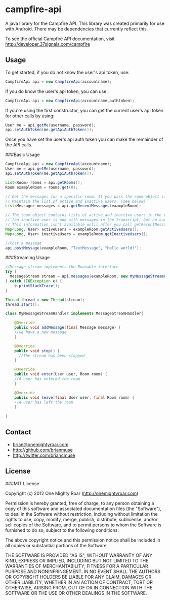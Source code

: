 campfire-api
============

A java library for the Campfire API. This library was created primarily for use with Android. There may be dependencies that currently reflect this.

To see the official Campfire API documentation, visit http://developer.37signals.com/campfire

Usage
-----

To get started, if you do not know the user's api token, use:

```java
CampfireApi api = new CampfireApi(accountname); 
```

If you do know the user's api token, you can use:

```java
CampfireApi api = new CampfireApi(accountname,authtoken);
```

If you're using the first constructor, you can get the current user's api token for other calls by using:

```java
User me = api.getMe(username, password);
api.setAuthToken(me.getApiAuthToken());
```

Once you have set the user's api auth token you can make the remainder of the API calls.

###Basic Usage

```java
CampfireApi api = new CampfireApi(accountname); 
User me = api.getMe(username, password);
api.setAuthToken(me.getApiAuthToken());

List<Room> rooms = api.getRooms();
Room exampleRoom = rooms.get(0);

// Get the messages for a specific room. If you pass the room object it will
// Maintain the list of active and inactive users. (see below)
List<Message> messages = api.getRecentMessages(exampleRoom);

// The toom object contains lists of active and inactive users in the room.
// (an inactive user is one with messages in the transcript, but no current presence.
// This information isn't available until after you call getRecentMessages for a room.
Map<Long, User> activeUsers = exampleRoom.getActiveUsers();
Map<Long, User> inactiveUsers = exampleRoom.getInactiveUsers();

//Post a message
api.postMessage(exampleRoom, "TextMessage", "Hello world!");

```

###Streaming Usage

```java
//Message stream implements the Runnable interface
try {
  MessageStream stream = api.messages(exampleRoom, new MyMessageStreamHandler()));
} catch (IOException e) {
	e.printStackTrace();
}

Thread thread = new Thread(stream);
thread.start();

```

```java
class MyMessageStreamHandler implements MessageStreamHandler{

	@Override
	public void addMessage(final Message message) {
    //we have a new message
	}

	@Override
	public void stop() {
	  //the stream has been stopped
	}

	@Override
	public void enter(User user, Room room) {
    //A user has entered the room
	}

	@Override
	public void leave(final User user, final Room room) {
    //A user has left the room
	}
    	
}
```

Contact
-------

* brian@onemightyroar.com
* http://github.com/brianmuse
* http://twitter.com/briancmuse

License
-------

###MIT License

Copyright (c) 2012 One Mighty Roar (http://onemightyroar.com)

Permission is hereby granted, free of charge, to any person obtaining a copy of this software and associated documentation files (the "Software"), to deal in the Software without restriction, including without limitation the rights to use, copy, modify, merge, publish, distribute, sublicense, and/or sell copies of the Software, and to permit persons to whom the Software is furnished to do so, subject to the following conditions:

The above copyright notice and this permission notice shall be included in all copies or substantial portions of the Software.

THE SOFTWARE IS PROVIDED "AS IS", WITHOUT WARRANTY OF ANY KIND, EXPRESS OR IMPLIED, INCLUDING BUT NOT LIMITED TO THE WARRANTIES OF MERCHANTABILITY, FITNESS FOR A PARTICULAR PURPOSE AND NONINFRINGEMENT. IN NO EVENT SHALL THE AUTHORS OR COPYRIGHT HOLDERS BE LIABLE FOR ANY CLAIM, DAMAGES OR OTHER LIABILITY, WHETHER IN AN ACTION OF CONTRACT, TORT OR OTHERWISE, ARISING FROM, OUT OF OR IN CONNECTION WITH THE SOFTWARE OR THE USE OR OTHER DEALINGS IN THE SOFTWARE.